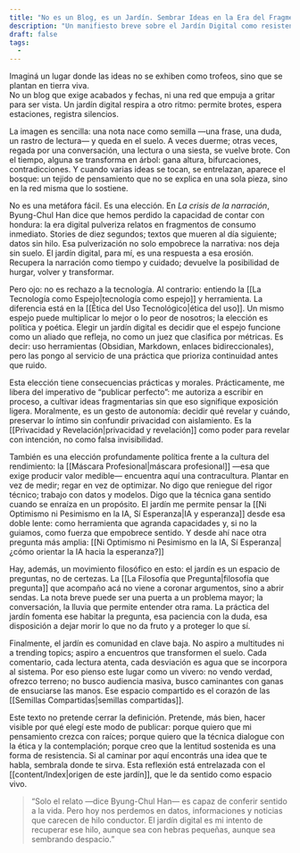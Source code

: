 ```yaml
---
title: "No es un Blog, es un Jardín. Sembrar Ideas en la Era del Fragmento"
description: "Un manifiesto breve sobre el Jardín Digital como resistencia frente a la fragmentación del mundo contemporáneo."
draft: false
tags:
  - 
---
```

Imaginá un lugar donde las ideas no se exhiben como trofeos, sino que se plantan en tierra viva.  
No un blog que exige acabados y fechas, ni una red que empuja a gritar para ser vista. Un jardín digital respira a otro ritmo: permite brotes, espera estaciones, registra silencios.

La imagen es sencilla: una nota nace como semilla —una frase, una duda, un rastro de lectura— y queda en el suelo. A veces duerme; otras veces, regada por una conversación, una lectura o una siesta, se vuelve brote. Con el tiempo, alguna se transforma en árbol: gana altura, bifurcaciones, contradicciones. Y cuando varias ideas se tocan, se entrelazan, aparece el bosque: un tejido de pensamiento que no se explica en una sola pieza, sino en la red misma que lo sostiene.

No es una metáfora fácil. Es una elección. En *La crisis de la narración*, Byung-Chul Han dice que hemos perdido la capacidad de contar con hondura: la era digital pulveriza relatos en fragmentos de consumo inmediato. Stories de diez segundos; textos que mueren al día siguiente; datos sin hilo. Esa pulverización no solo empobrece la narrativa: nos deja sin suelo. El jardín digital, para mí, es una respuesta a esa erosión. Recupera la narración como tiempo y cuidado; devuelve la posibilidad de hurgar, volver y transformar.

Pero ojo: no es rechazo a la tecnología. Al contrario: entiendo la [[La Tecnología como Espejo|tecnología como espejo]] y herramienta. La diferencia está en la [[Ética del Uso Tecnológico|ética del uso]]. Un mismo espejo puede multiplicar lo mejor o lo peor de nosotros; la elección es política y poética. Elegir un jardín digital es decidir que el espejo funcione como un aliado que refleja, no como un juez que clasifica por métricas. Es decir: uso herramientas (Obsidian, Markdown, enlaces bidireccionales), pero las pongo al servicio de una práctica que prioriza continuidad antes que ruido.

Esta elección tiene consecuencias prácticas y morales. Prácticamente, me libera del imperativo de “publicar perfecto”: me autoriza a escribir en proceso, a cultivar ideas fragmentarias sin que eso signifique exposición ligera. Moralmente, es un gesto de autonomía: decidir qué revelar y cuándo, preservar lo íntimo sin confundir privacidad con aislamiento. Es la [[Privacidad y Revelación|privacidad y revelación]] como poder para revelar con intención, no como falsa invisibilidad.

También es una elección profundamente política frente a la cultura del rendimiento: la [[Máscara Profesional|máscara profesional]] —esa que exige producir valor medible— encuentra aquí una contracultura. Plantar en vez de medir; regar en vez de optimizar. No digo que reniegue del rigor técnico; trabajo con datos y modelos. Digo que la técnica gana sentido cuando se enraíza en un propósito. El jardín me permite pensar la [[Ni Optimismo ni Pesimismo en la IA, Sí Esperanza|IA y esperanza]] desde esa doble lente: como herramienta que agranda capacidades y, si no la guiamos, como fuerza que empobrece sentido. Y desde ahí nace otra pregunta más amplia: [[Ni Optimismo ni Pesimismo en la IA, Sí Esperanza|¿cómo orientar la IA hacia la esperanza?]]

Hay, además, un movimiento filosófico en esto: el jardín es un espacio de preguntas, no de certezas. La [[La Filosofía que Pregunta|filosofía que pregunta]] que acompaño acá no viene a coronar argumentos, sino a abrir sendas. La nota breve puede ser una puerta a un problema mayor; la conversación, la lluvia que permite entender otra rama. La práctica del jardín fomenta ese habitar la pregunta, esa paciencia con la duda, esa disposición a dejar morir lo que no da fruto y a proteger lo que sí.

Finalmente, el jardín es comunidad en clave baja. No aspiro a multitudes ni a trending topics; aspiro a encuentros que transformen el suelo. Cada comentario, cada lectura atenta, cada desviación es agua que se incorpora al sistema. Por eso pienso este lugar como un vivero: no vendo verdad, ofrezco terreno; no busco audiencia masiva, busco caminantes con ganas de ensuciarse las manos. Ese espacio compartido es el corazón de las [[Semillas Compartidas|semillas compartidas]].

Este texto no pretende cerrar la definición. Pretende, más bien, hacer visible por qué elegí este modo de publicar: porque quiero que mi pensamiento crezca con raíces; porque quiero que la técnica dialogue con la ética y la contemplación; porque creo que la lentitud sostenida es una forma de resistencia. Si al caminar por aquí encontrás una idea que te habla, sembrala donde te sirva. Esta reflexión está entrelazada con el [[content/Index|origen de este jardín]], que le da sentido como espacio vivo.

> “Solo el relato —dice Byung-Chul Han— es capaz de conferir sentido a la vida. Pero hoy nos perdemos en datos, informaciones y noticias que carecen de hilo conductor. El jardín digital es mi intento de recuperar ese hilo, aunque sea con hebras pequeñas, aunque sea sembrando despacio.”